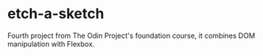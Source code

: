 # etch-a-sketch
Fourth project from The Odin Project's foundation course, it combines DOM manipulation with Flexbox.
